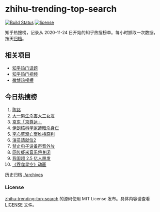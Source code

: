 # zhihu-trending-top-search

[![Build Status](https://github.com/justjavac/zhihu-trending-top-search/workflows/ci/badge.svg?branch=main)](https://github.com/justjavac/zhihu-trending-top-search/actions)
[![license](https://img.shields.io/github/license/justjavac/zhihu-trending-top-search)](https://github.com/justjavac/zhihu-trending-top-search/blob/main/LICENSE)

知乎热搜榜，记录从 2020-11-24 日开始的知乎热搜榜单。每小时抓取一次数据，按天[归档](./archives)。

## 相关项目

- [知乎热门话题](https://github.com/justjavac/zhihu-trending-hot-questions)
- [知乎热门视频](https://github.com/justjavac/zhihu-trending-hot-video)
- [微博热搜榜](https://github.com/justjavac/weibo-trending-hot-search)

## 今日热搜榜

<!-- BEGIN -->
<!-- 最后更新时间 Tue Dec 01 2020 08:10:59 GMT+0800 (CST) -->
1. [陈铭](https://www.zhihu.com/search?q=陈铭)
1. [大一男生杀害大三女友](https://www.zhihu.com/search?q=锦江学院)
1. [京东「京尊达」](https://www.zhihu.com/search?q=京尊达)
1. [伊朗核科学家遭暗杀身亡](https://www.zhihu.com/search?q=伊朗核科学家)
1. [李心草溺亡案维持原判](https://www.zhihu.com/search?q=李心草)
1. [演员请就位2](https://www.zhihu.com/search?q=演员请就位2)
1. [禁止电子设备声音外放](https://www.zhihu.com/search?q=上海地铁)
1. [网传虾米音乐将关闭](https://www.zhihu.com/search?q=虾米音乐)
1. [我国超 2.5 亿人脱发](https://www.zhihu.com/search?q=脱发)
1. [《吞噬星空》动画](https://www.zhihu.com/search?q=吞噬星空)
<!-- END -->

历史归档 [./archives](./archives)

### License

[zhihu-trending-top-search](https://github.com/justjavac/zhihu-trending-top-search) 的源码使用 MIT License 发布。具体内容请查看 [LICENSE](./LICENSE) 文件。
